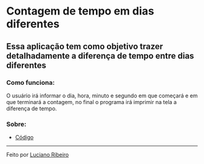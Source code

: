 # Contagem de tempo em dias diferentes

## Essa aplicação tem como objetivo trazer detalhadamente a diferença de tempo entre dias diferentes

### Como funciona:

 O usuário irá informar o dia, hora, minuto e segundo em que começará e em que terminará a contagem, no final o programa irá imprimir na tela a diferença de tempo.

### Sobre:

 - [Código](csharp/ConversorTempo/ConversorTempo/Program.cs)


---
Feito por [Luciano Ribeiro](https://github.com/LucianoR8)
